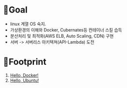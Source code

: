# 🥅Goal
- linux 계열 OS 숙지.
- 가상환경의 이해와 Docker, Cubernates등 컨테이너 스킬 습득
- 분산처리 및 최적화(AWS ELB, Auto Scaling, CDN) 구현
- 서버 -> 서버리스 아키텍쳐(API-Lambda) 도전

# 👣Footprint
1. [Hello, Docker!](https://github.com/KGJsGit/my_Cloud-studio/blob/master/footprint/fp1.md)
2. [Hello, Ubuntu!](https://github.com/KGJsGit/my_Cloud-studio/blob/master/footprint/fp2.md)
